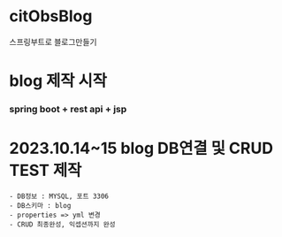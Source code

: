# citObsBlog
스프링부트로 블로그만들기

# blog 제작 시작
### spring boot + rest api + jsp

# 2023.10.14~15 blog DB연결 및 CRUD TEST 제작
    - DB정보 : MYSQL, 포트 3306
    - DB스키마 : blog
    - properties => yml 변경
    - CRUD 최종완성, 익셉션까지 완성
